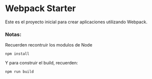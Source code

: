 # Webpack Starter

Este es el proyecto inicial para crear 
aplicaciones utilizando Webpack.

### Notas:
Recuerden recontruir los modulos de Node
```
npm install
```

Y para construir el build, recuerden:
```
npm run build
```